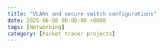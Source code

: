 ```yaml
---
title: "VLANs and secure switch configurations"
date: 2025-06-08 00:00:00 +0800
tags: [Networking]
category: [Packet tracer projects]
---
```


